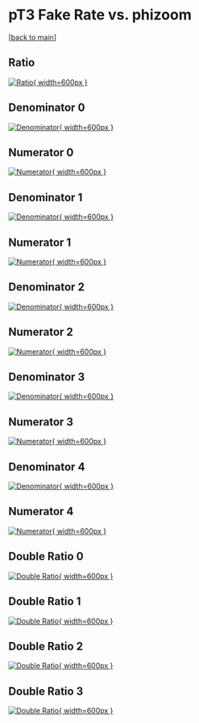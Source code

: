 # pT3 Fake Rate vs. phizoom

[[back to main](./)]



## Ratio

[![Ratio](../mtv/var/pT3_fakerate_phizoom.png){ width=600px }](../mtv/var/pT3_fakerate_phizoom.pdf)

## Denominator 0

[![Denominator](../mtv/den/pT3_fakerate_phizoom_den0.png){ width=600px }](../mtv/den/pT3_fakerate_phizoom_den0.pdf)

## Numerator 0

[![Numerator](../mtv/num/pT3_fakerate_phizoom_num0.png){ width=600px }](../mtv/num/pT3_fakerate_phizoom_num0.pdf)

## Denominator 1

[![Denominator](../mtv/den/pT3_fakerate_phizoom_den1.png){ width=600px }](../mtv/den/pT3_fakerate_phizoom_den1.pdf)

## Numerator 1

[![Numerator](../mtv/num/pT3_fakerate_phizoom_num1.png){ width=600px }](../mtv/num/pT3_fakerate_phizoom_num1.pdf)

## Denominator 2

[![Denominator](../mtv/den/pT3_fakerate_phizoom_den2.png){ width=600px }](../mtv/den/pT3_fakerate_phizoom_den2.pdf)

## Numerator 2

[![Numerator](../mtv/num/pT3_fakerate_phizoom_num2.png){ width=600px }](../mtv/num/pT3_fakerate_phizoom_num2.pdf)

## Denominator 3

[![Denominator](../mtv/den/pT3_fakerate_phizoom_den3.png){ width=600px }](../mtv/den/pT3_fakerate_phizoom_den3.pdf)

## Numerator 3

[![Numerator](../mtv/num/pT3_fakerate_phizoom_num3.png){ width=600px }](../mtv/num/pT3_fakerate_phizoom_num3.pdf)

## Denominator 4

[![Denominator](../mtv/den/pT3_fakerate_phizoom_den4.png){ width=600px }](../mtv/den/pT3_fakerate_phizoom_den4.pdf)

## Numerator 4

[![Numerator](../mtv/num/pT3_fakerate_phizoom_num4.png){ width=600px }](../mtv/num/pT3_fakerate_phizoom_num4.pdf)

## Double Ratio 0

[![Double Ratio](../mtv/ratio/pT3_fakerate_phizoom_ratio0.png){ width=600px }](../mtv/ratio/pT3_fakerate_phizoom_ratio0.pdf)

## Double Ratio 1

[![Double Ratio](../mtv/ratio/pT3_fakerate_phizoom_ratio1.png){ width=600px }](../mtv/ratio/pT3_fakerate_phizoom_ratio1.pdf)

## Double Ratio 2

[![Double Ratio](../mtv/ratio/pT3_fakerate_phizoom_ratio2.png){ width=600px }](../mtv/ratio/pT3_fakerate_phizoom_ratio2.pdf)

## Double Ratio 3

[![Double Ratio](../mtv/ratio/pT3_fakerate_phizoom_ratio3.png){ width=600px }](../mtv/ratio/pT3_fakerate_phizoom_ratio3.pdf)

